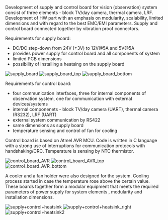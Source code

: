 Development of supply and control board for vision (observation) system consist of three elements - block TV/day camera, thermal camera, LRF. Development of HW part with an emphasis on modularity, scalability, limited dimensions and with regard to the best EMC/EMI parameters.
Supply and control board connected together by vibration proof connectors. 

Requirements for supply board:
- DC/DC step-down from 24V (±3V) to 12V@5A and 5V@5A
- provides power supply for control board and all components of system 
- limited PCB dimensions
- possibility of installing a heatsing on the supply board

![supply_board](https://github.com/user-attachments/assets/638eda63-1286-4ff1-b253-36ccaa140767)
![supply_board_top](https://github.com/user-attachments/assets/6f422747-83f7-4fc9-98b2-c563bd8c1193)
![supply_board_bottom](https://github.com/user-attachments/assets/3b475343-9cc9-441d-a43c-36719a00d9a0)

Requirements for control board:
- four communication interfaces, three for internal components of observation system, one for communication with external devices/systems
- internal componenets - block TV/day camera (UART), thermal camera (RS232), LRF (UART)
- external system communication by RS422
- same dimensions as supply board
- temperature sensing and control of fan for cooling

Control board is based on Atmel AVR MCU. Code is written in C language with a strong use of interruptions for communication protocols with handshaking/CRC. Temperature is sensing by NTC thermistor.

![control_board_AVR](https://github.com/user-attachments/assets/3c4a94af-e19f-490f-a5ca-ce025d9ac13a)
![control_board_AVR_top](https://github.com/user-attachments/assets/567f2ead-0484-4cab-8064-70ea21883e7f)
![control_board_AVR_bottom](https://github.com/user-attachments/assets/efc414bc-eff8-440d-afac-51adc3a302bd)

A cooler and a fan holder were also designed for the system. Cooling process started in case the temperature rose above the certain value.
These boards together form a modular equipment that meets the required parameters of power supply for system elements , modularity and installation dimensions.

![supply+control+heatsink](https://github.com/user-attachments/assets/5427db4a-5303-4c35-aaae-5393e62e0079)
![supply+control+heatsink_right](https://github.com/user-attachments/assets/58381f3c-c5c5-4607-8e69-f10766f51960)
![supply+control+heatsink2](https://github.com/user-attachments/assets/ab126e3e-7556-4c0c-bca7-2d93c98596db)
